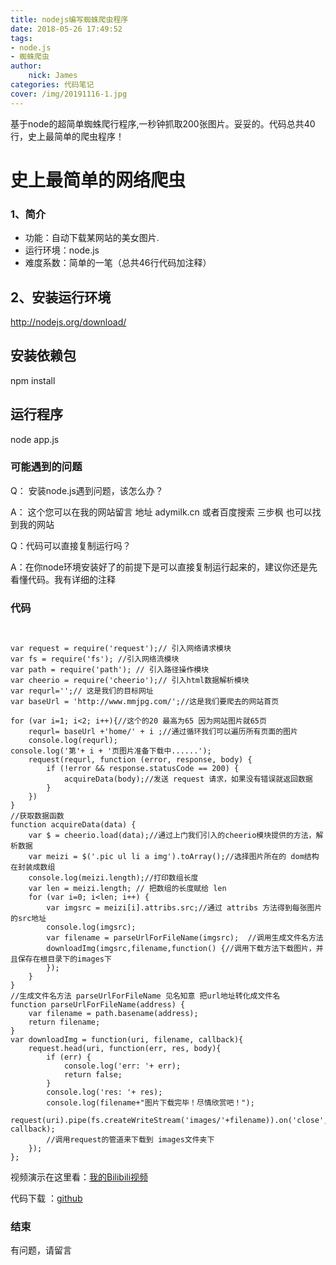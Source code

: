 ```yaml
---
title: nodejs编写蜘蛛爬虫程序
date: 2018-05-26 17:49:52
tags:
- node.js
- 蜘蛛爬虫
author:
    nick: James
categories: 代码笔记
cover: /img/20191116-1.jpg
---
```

基于node的超简单蜘蛛爬行程序,一秒钟抓取200张图片。妥妥的。代码总共40行，史上最简单的爬虫程序！

# 史上最简单的网络爬虫

### 1、简介
 - 功能：自动下载某网站的美女图片.
 - 运行环境：node.js
 - 难度系数：简单的一笔（总共46行代码加注释）


## 2、安装运行环境

http://nodejs.org/download/
## 安装依赖包
npm install
## 运行程序
node app.js
<!-- more -->
### 可能遇到的问题

Q： 安装node.js遇到问题，该怎么办？

A： 这个您可以在我的网站留言 地址 adymilk.cn 或者百度搜索 三步枫 也可以找到我的网站

Q：代码可以直接复制运行吗？

A：在你node环境安装好了的前提下是可以直接复制运行起来的，建议你还是先看懂代码。我有详细的注释

### 代码

```


var request = require('request');// 引入网络请求模块
var fs = require('fs'); //引入网络流模块
var path = require('path'); // 引入路径操作模块
var cheerio = require('cheerio');// 引入html数据解析模块
var requrl='';// 这是我们的目标网址
var baseUrl = 'http://www.mmjpg.com/';//这是我们要爬去的网站首页

for (var i=1; i<2; i++){//这个的20 最高为65 因为网站图片就65页
    requrl= baseUrl +'home/' + i ;//通过循环我们可以遍历所有页面的图片
    console.log(requrl);
console.log('第'+ i + '页图片准备下载中......');
    request(requrl, function (error, response, body) {
        if (!error && response.statusCode == 200) {
            acquireData(body);//发送 request 请求，如果没有错误就返回数据
        }
    })
}
//获取数据函数
function acquireData(data) {
    var $ = cheerio.load(data);//通过上门我们引入的cheerio模块提供的方法，解析数据
    var meizi = $('.pic ul li a img').toArray();//选择图片所在的 dom结构在封装成数组
    console.log(meizi.length);//打印数组长度
    var len = meizi.length; // 把数组的长度赋给 len
    for (var i=0; i<len; i++) {
        var imgsrc = meizi[i].attribs.src;//通过 attribs 方法得到每张图片的src地址
        console.log(imgsrc);
        var filename = parseUrlForFileName(imgsrc);  //调用生成文件名方法
        downloadImg(imgsrc,filename,function() {//调用下载方法下载图片，并且保存在根目录下的images下
        });
    }
}
//生成文件名方法 parseUrlForFileName 见名知意 把url地址转化成文件名
function parseUrlForFileName(address) {
    var filename = path.basename(address);
    return filename;
}
var downloadImg = function(uri, filename, callback){
    request.head(uri, function(err, res, body){
        if (err) {
            console.log('err: '+ err);
            return false;
        }
        console.log('res: '+ res);
        console.log(filename+"图片下载完毕！尽情欣赏吧！");
        request(uri).pipe(fs.createWriteStream('images/'+filename)).on('close', callback);
        //调用request的管道来下载到 images文件夹下
    });
};

```

视频演示在这里看：[我的Bilibili视频](http://www.bilibili.com/video/av10114888/)

代码下载 ：[github](https://github.com/adymilk/node.js-Web-spider)

### 结束

有问题，请留言
